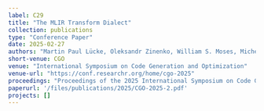 ```yaml
---
label: C29
title: "The MLIR Transform Dialect"
collection: publications
type: "Conference Paper"
date: 2025-02-27
authors: "Martin Paul Lücke, Oleksandr Zinenko, William S. Moses, Michel Steuwer, and Albert Cohen"
short-venue: CGO
venue: "International Symposium on Code Generation and Optimization"
venue-url: "https://conf.researchr.org/home/cgo-2025"
proceedings: "Proceedings of the 2025 International Symposium on Code Generation and Optimization, CGO 2025"
paperurl: '/files/publications/2025/CGO-2025-2.pdf'
projects: []
---
```

